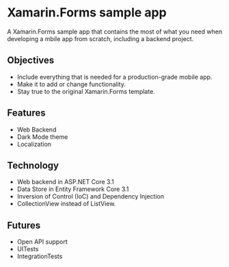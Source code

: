 # Xamarin.Forms sample app

A Xamarin.Forms sample app that contains the most of what you need when developing a mbile app from scratch, including a backend project.

## Objectives
* Include everything that is needed for a production-grade mobile app.
* Make it to add or change functionality.
* Stay true to the original Xamarin.Forms template.

## Features
* Web Backend
* Dark Mode theme
* Localization

## Technology

* Web backend in ASP.NET Core 3.1
* Data Store in Entity Framework Core 3.1
* Inversion of Control (IoC) and Dependency Injection
* CollectionView instead of ListView.

## Futures
* Open API support
* UITests
* IntegrationTests